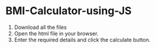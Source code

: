 # BMI-Calculator-using-JS

1. Download all the files
2. Open the html file in your browser.
3. Enter the required details and click the calculate button.

